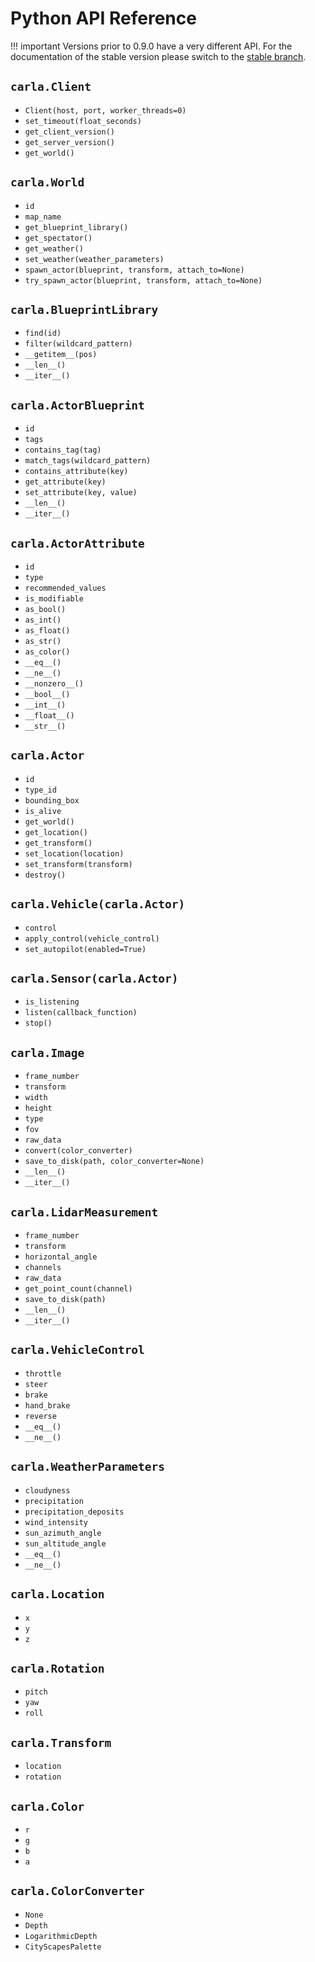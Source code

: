 <h1>Python API Reference</h1>

!!! important
    Versions prior to 0.9.0 have a very different API. For the documentation of
    the stable version please switch to the
    [stable branch](https://carla.readthedocs.io/en/stable/).

## `carla.Client`

- `Client(host, port, worker_threads=0)`
- `set_timeout(float_seconds)`
- `get_client_version()`
- `get_server_version()`
- `get_world()`

## `carla.World`

- `id`
- `map_name`
- `get_blueprint_library()`
- `get_spectator()`
- `get_weather()`
- `set_weather(weather_parameters)`
- `spawn_actor(blueprint, transform, attach_to=None)`
- `try_spawn_actor(blueprint, transform, attach_to=None)`

## `carla.BlueprintLibrary`

- `find(id)`
- `filter(wildcard_pattern)`
- `__getitem__(pos)`
- `__len__()`
- `__iter__()`

## `carla.ActorBlueprint`

- `id`
- `tags`
- `contains_tag(tag)`
- `match_tags(wildcard_pattern)`
- `contains_attribute(key)`
- `get_attribute(key)`
- `set_attribute(key, value)`
- `__len__()`
- `__iter__()`

## `carla.ActorAttribute`

- `id`
- `type`
- `recommended_values`
- `is_modifiable`
- `as_bool()`
- `as_int()`
- `as_float()`
- `as_str()`
- `as_color()`
- `__eq__()`
- `__ne__()`
- `__nonzero__()`
- `__bool__()`
- `__int__()`
- `__float__()`
- `__str__()`

## `carla.Actor`

- `id`
- `type_id`
- `bounding_box`
- `is_alive`
- `get_world()`
- `get_location()`
- `get_transform()`
- `set_location(location)`
- `set_transform(transform)`
- `destroy()`

## `carla.Vehicle(carla.Actor)`

- `control`
- `apply_control(vehicle_control)`
- `set_autopilot(enabled=True)`

## `carla.Sensor(carla.Actor)`

- `is_listening`
- `listen(callback_function)`
- `stop()`

## `carla.Image`

- `frame_number`
- `transform`
- `width`
- `height`
- `type`
- `fov`
- `raw_data`
- `convert(color_converter)`
- `save_to_disk(path, color_converter=None)`
- `__len__()`
- `__iter__()`

## `carla.LidarMeasurement`

- `frame_number`
- `transform`
- `horizontal_angle`
- `channels`
- `raw_data`
- `get_point_count(channel)`
- `save_to_disk(path)`
- `__len__()`
- `__iter__()`

## `carla.VehicleControl`

- `throttle`
- `steer`
- `brake`
- `hand_brake`
- `reverse`
- `__eq__()`
- `__ne__()`

## `carla.WeatherParameters`

- `cloudyness`
- `precipitation`
- `precipitation_deposits`
- `wind_intensity`
- `sun_azimuth_angle`
- `sun_altitude_angle`
- `__eq__()`
- `__ne__()`

## `carla.Location`

- `x`
- `y`
- `z`

## `carla.Rotation`

- `pitch`
- `yaw`
- `roll`

## `carla.Transform`

- `location`
- `rotation`

## `carla.Color`

- `r`
- `g`
- `b`
- `a`

## `carla.ColorConverter`

- `None`
- `Depth`
- `LogarithmicDepth`
- `CityScapesPalette`
